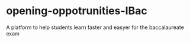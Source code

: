 # opening-oppotrunities-IBac
A platform to help students learn faster and easyer for the baccalaureate exam
